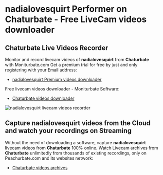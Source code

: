 # nadialovesquirt Performer on Chaturbate - Free LiveCam videos downloader

## Chaturbate Live Videos Recorder

Monitor and record livecam videos of **nadialovesquirt** from **Chaturbate** with Moniturbate.com
Get a premium trial for free by just and only registering with your Email address:
* [nadialovesquirt Premium videos downloader](https://moniturbate.com/request-demo-licence-key.html)

Free livecam videos downloader - Moniturbate Software:
* [Chaturbate videos downloader](https://moniturbate.com/moniturbate-download-software.html)

![nadialovesquirt livecam videos recorder](https://peachurnet.com/templates/moniturbate-software.png)


## Capture nadialovesquirt videos from the Cloud and watch your recordings on Streaming

Without the need of downloading a software, capture **nadialovesquirt** livecam videos from **Chaturbate** 100% online.
Watch Livecam archives from **Chaturbate** unlimitedly from thousands of existing recordings, only on Peachurbate.com and its websites network:
* [Chaturbate videos archives](https://peachurnet.com/)
